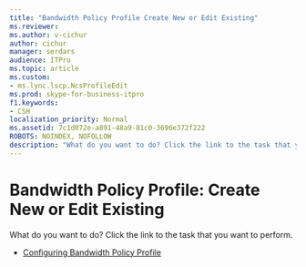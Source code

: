 ```yaml
---
title: "Bandwidth Policy Profile Create New or Edit Existing"
ms.reviewer: 
ms.author: v-cichur
author: cichur
manager: serdars
audience: ITPro
ms.topic: article
ms.custom:
- ms.lync.lscp.NcsProfileEdit
ms.prod: skype-for-business-itpro
f1.keywords:
- CSH
localization_priority: Normal
ms.assetid: 7c1d072e-a891-48a9-81c0-3696e372f222
ROBOTS: NOINDEX, NOFOLLOW
description: "What do you want to do? Click the link to the task that you want to perform."
---
```


# Bandwidth Policy Profile: Create New or Edit Existing

What do you want to do? Click the link to the task that you want to perform.

- [Configuring Bandwidth Policy Profile](/previous-versions/office/lync-server-2013/lync-server-2013-creating-or-modifying-bandwidth-policy-profiles)